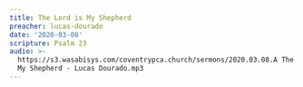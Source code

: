 ```yaml
---
title: The Lord is My Shepherd
preacher: lucas-dourado
date: '2020-03-08'
scripture: Psalm 23
audio: >-
  https://s3.wasabisys.com/coventrypca.church/sermons/2020.03.08.A The Lord is
  My Shepherd - Lucas Dourado.mp3
---
```

